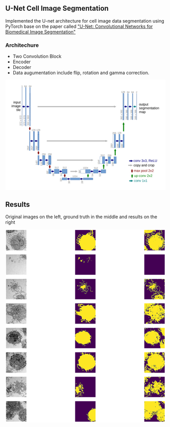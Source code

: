 ## U-Net Cell Image Segmentation
Implemented the U-net architecture for cell image data segmentation using PyTorch base on the paper called ["U-Net: Convolutional Networks for Biomedical Image Segmentation"](https://lmb.informatik.uni-freiburg.de/people/ronneber/u-net/)

### Architechure
- Two Convolution Block
- Encoder
- Decoder
- Data augumentation include flip, rotation and gamma correction.

<img src=./img/unet_arch.png width='500px'>

## Results
Original images on the left, ground truth in the middle and results on the right

<img src=./img/Result.png width='500px'>

